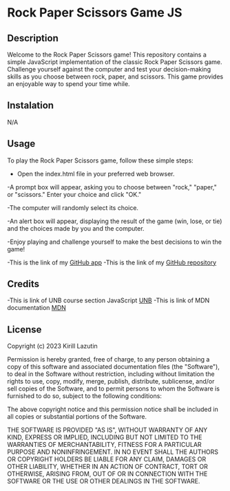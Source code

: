# Rock Paper Scissors Game JS

## Description

Welcome to the Rock Paper Scissors game! This repository contains a simple JavaScript implementation of the classic Rock Paper Scissors game. Challenge yourself against the computer and test your decision-making skills as you choose between rock, paper, and scissors. This game provides an enjoyable way to spend your time while.

## Instalation

N/A

## Usage

To play the Rock Paper Scissors game, follow these simple steps:

- Open the index.html file in your preferred web browser.

-A prompt box will appear, asking you to choose between "rock," "paper," or "scissors." Enter your choice and click "OK."

-The computer will randomly select its choice.

-An alert box will appear, displaying the result of the game (win, lose, or tie) and the choices made by you and the computer.

-Enjoy playing and challenge yourself to make the best decisions to win the game!

-This is the link of my [GitHub app](https://kirill777-web.github.io/rock-paper-scissors/)
-This is the link of my [GitHub repository](https://github.com/Kirill777-web/rock-paper-scissors)

## Credits

-This is link of UNB course section JavaScript [UNB](https://courses.bootcampspot.com/courses/3974)
-This is link of MDN documentation [MDN](https://developer.mozilla.org/en-US/docs/Web/JavaScript/Guide/Functions)

## License

Copyright (c) 2023 Kirill Lazutin

Permission is hereby granted, free of charge, to any person obtaining a copy
of this software and associated documentation files (the "Software"), to deal
in the Software without restriction, including without limitation the rights
to use, copy, modify, merge, publish, distribute, sublicense, and/or sell
copies of the Software, and to permit persons to whom the Software is
furnished to do so, subject to the following conditions:

The above copyright notice and this permission notice shall be included in all
copies or substantial portions of the Software.

THE SOFTWARE IS PROVIDED "AS IS", WITHOUT WARRANTY OF ANY KIND, EXPRESS OR
IMPLIED, INCLUDING BUT NOT LIMITED TO THE WARRANTIES OF MERCHANTABILITY,
FITNESS FOR A PARTICULAR PURPOSE AND NONINFRINGEMENT. IN NO EVENT SHALL THE
AUTHORS OR COPYRIGHT HOLDERS BE LIABLE FOR ANY CLAIM, DAMAGES OR OTHER
LIABILITY, WHETHER IN AN ACTION OF CONTRACT, TORT OR OTHERWISE, ARISING FROM,
OUT OF OR IN CONNECTION WITH THE SOFTWARE OR THE USE OR OTHER DEALINGS IN THE
SOFTWARE.
